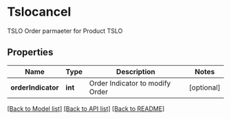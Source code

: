 # Tslocancel

TSLO Order parmaeter for Product TSLO
## Properties
Name | Type | Description | Notes
------------ | ------------- | ------------- | -------------
**orderIndicator** | **int** | Order Indicator to modify Order | [optional] 

[[Back to Model list]](../README.md#documentation-for-models) [[Back to API list]](../README.md#documentation-for-api-endpoints) [[Back to README]](../README.md)


